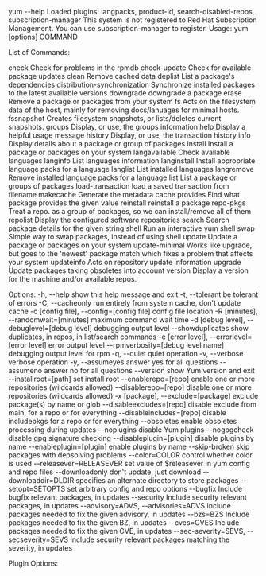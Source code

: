 yum --help
Loaded plugins: langpacks, product-id, search-disabled-repos, subscription-manager
This system is not registered to Red Hat Subscription Management. You can use subscription-manager to register.
Usage: yum [options] COMMAND

List of Commands:

check          Check for problems in the rpmdb
check-update   Check for available package updates
clean          Remove cached data
deplist        List a package's dependencies
distribution-synchronization Synchronize installed packages to the latest available versions
downgrade      downgrade a package
erase          Remove a package or packages from your system
fs             Acts on the filesystem data of the host, mainly for removing docs/lanuages for minimal hosts.
fssnapshot     Creates filesystem snapshots, or lists/deletes current snapshots.
groups         Display, or use, the groups information
help           Display a helpful usage message
history        Display, or use, the transaction history
info           Display details about a package or group of packages
install        Install a package or packages on your system
langavailable  Check available languages
langinfo       List languages information
langinstall    Install appropriate language packs for a language
langlist       List installed languages
langremove     Remove installed language packs for a language
list           List a package or groups of packages
load-transaction load a saved transaction from filename
makecache      Generate the metadata cache
provides       Find what package provides the given value
reinstall      reinstall a package
repo-pkgs      Treat a repo. as a group of packages, so we can install/remove all of them
repolist       Display the configured software repositories
search         Search package details for the given string
shell          Run an interactive yum shell
swap           Simple way to swap packages, instead of using shell
update         Update a package or packages on your system
update-minimal Works like upgrade, but goes to the 'newest' package match which fixes a problem that affects your system
updateinfo     Acts on repository update information
upgrade        Update packages taking obsoletes into account
version        Display a version for the machine and/or available repos.


Options:
  -h, --help            show this help message and exit
  -t, --tolerant        be tolerant of errors
  -C, --cacheonly       run entirely from system cache, don't update cache
  -c [config file], --config=[config file]
                        config file location
  -R [minutes], --randomwait=[minutes]
                        maximum command wait time
  -d [debug level], --debuglevel=[debug level]
                        debugging output level
  --showduplicates      show duplicates, in repos, in list/search commands
  -e [error level], --errorlevel=[error level]
                        error output level
  --rpmverbosity=[debug level name]
                        debugging output level for rpm
  -q, --quiet           quiet operation
  -v, --verbose         verbose operation
  -y, --assumeyes       answer yes for all questions
  --assumeno            answer no for all questions
  --version             show Yum version and exit
  --installroot=[path]  set install root
  --enablerepo=[repo]   enable one or more repositories (wildcards allowed)
  --disablerepo=[repo]  disable one or more repositories (wildcards allowed)
  -x [package], --exclude=[package]
                        exclude package(s) by name or glob
  --disableexcludes=[repo]
                        disable exclude from main, for a repo or for
                        everything
  --disableincludes=[repo]
                        disable includepkgs for a repo or for everything
  --obsoletes           enable obsoletes processing during updates
  --noplugins           disable Yum plugins
  --nogpgcheck          disable gpg signature checking
  --disableplugin=[plugin]
                        disable plugins by name
  --enableplugin=[plugin]
                        enable plugins by name
  --skip-broken         skip packages with depsolving problems
  --color=COLOR         control whether color is used
  --releasever=RELEASEVER
                        set value of $releasever in yum config and repo files
  --downloadonly        don't update, just download
  --downloaddir=DLDIR   specifies an alternate directory to store packages
  --setopt=SETOPTS      set arbitrary config and repo options
  --bugfix              Include bugfix relevant packages, in updates
  --security            Include security relevant packages, in updates
  --advisory=ADVS, --advisories=ADVS
                        Include packages needed to fix the given advisory, in
                        updates
  --bzs=BZS             Include packages needed to fix the given BZ, in
                        updates
  --cves=CVES           Include packages needed to fix the given CVE, in
                        updates
  --sec-severity=SEVS, --secseverity=SEVS
                        Include security relevant packages matching the
                        severity, in updates

  Plugin Options:
